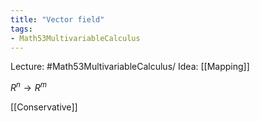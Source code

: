```yaml
---
title: "Vector field"
tags:
- Math53MultivariableCalculus
---
```


Lecture: #Math53MultivariableCalculus/
Idea: [[Mapping]] 


$R^{n}\to R^m$

[[Conservative]]